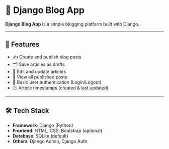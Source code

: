 # 📝 Django Blog App

**Django Blog App** is a simple blogging platform built with Django.

---

## 🚀 Features

- ✍️ Create and publish blog posts
- 🗂️ Save articles as drafts
- 📝 Edit and update articles
- 📄 View all published posts
- 👤 Basic user authentication (Login/Logout)
- 🕒 Article timestamps (created & last updated)

---

## 🛠️ Tech Stack

- **Framework**: Django (Python)
- **Frontend**: HTML, CSS, Bootstrap (optional)
- **Database**: SQLite (default)
- **Others**: Django Admin, Django Auth


